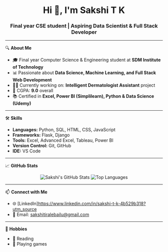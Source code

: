 <h1 align="center">Hi 👋, I'm Sakshi T K</h1>
<h3 align="center">Final year CSE student | Aspiring Data Scientist & Full Stack Developer</h3>

---

🔍 **About Me**
- 🎓 Final year Computer Science & Engineering student at **SDM Institute of Technology**
- 📊 Passionate about **Data Science, Machine Learning, and Full Stack Web Development**
- 👨‍⚕️ Currently working on: **Intelligent Dermatologist Assistant** project
- 🎯 CGPA: **9.0** overall
- 📚 Certified in **Excel, Power BI (Simplilearn), Python & Data Science (Udemy)**

---

🛠️ **Skills**
- **Languages:** Python, SQL, HTML, CSS, JavaScript  
- **Frameworks:** Flask, Django  
- **Tools:** Excel, Advanced Excel, Tableau, Power BI  
- **Version Control:** Git, GitHub  
- **IDE:** VS Code  

---

📈 **GitHub Stats**
<p align="center">
  <img src="https://github-readme-stats.vercel.app/api?username=sakshitk&show_icons=true&theme=tokyonight" alt="Sakshi's GitHub Stats" />
  <img src="https://github-readme-stats.vercel.app/api/top-langs/?username=sakshitk&layout=compact&theme=tokyonight" alt="Top Languages" />
</p>

---

📫 **Connect with Me**
- 🌐 [LinkedIn]https://www.linkedin.com/in/sakshi-t-k-4b529b318?utm_source
- 📧 Email: sakshitiralebailu@gmail.com

---

🎯 **Hobbies**
- 📖 Reading
- 🏸 Playing games

